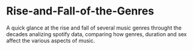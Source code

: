 # Rise-and-Fall-of-the-Genres
A quick glance at the rise and fall of several music genres throught the decades analizing spotify data, comparing how genres, duration and sex affect the various aspects of music.
